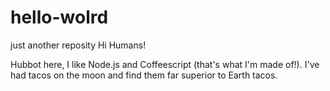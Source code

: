 # hello-wolrd
just another reposity
Hi Humans!

Hubbot here, I like Node.js and Coffeescript (that's what I'm made of!).
I've had tacos on the moon and find them far superior to Earth tacos.
